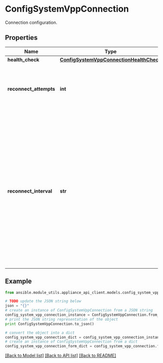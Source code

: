 # ConfigSystemVppConnection

Connection configuration.

## Properties
Name | Type | Description | Notes
------------ | ------------- | ------------- | -------------
**health_check** | [**ConfigSystemVppConnectionHealthCheck**](ConfigSystemVppConnectionHealthCheck.md) |  | [optional] 
**reconnect_attempts** | **int** | The number of connect attempts on start from VPP control services to the VPP dataplane. | [optional] [default to 5]
**reconnect_interval** | **str** | The interval at which a connection is attempted on start from VPP  control services to the VPP dataplane.  It requires a unit suffix out of [&#39;d&#39;, &#39;h&#39;, &#39;m&#39;, &#39;s&#39;, &#39;ms&#39;, &#39;us&#39;, &#39;ns&#39;].  The encoding consists of a decimal number concatenated with a  suffix; for example, &#39;5us&#39;, &#39;10m&#39;, &#39;12h&#39;, and &#39;1d&#39;. | [optional] [default to '1s']

## Example

```python
from ansible.module_utils.appliance_api_client.models.config_system_vpp_connection import ConfigSystemVppConnection

# TODO update the JSON string below
json = "{}"
# create an instance of ConfigSystemVppConnection from a JSON string
config_system_vpp_connection_instance = ConfigSystemVppConnection.from_json(json)
# print the JSON string representation of the object
print ConfigSystemVppConnection.to_json()

# convert the object into a dict
config_system_vpp_connection_dict = config_system_vpp_connection_instance.to_dict()
# create an instance of ConfigSystemVppConnection from a dict
config_system_vpp_connection_form_dict = config_system_vpp_connection.from_dict(config_system_vpp_connection_dict)
```
[[Back to Model list]](../README.md#documentation-for-models) [[Back to API list]](../README.md#documentation-for-api-endpoints) [[Back to README]](../README.md)


